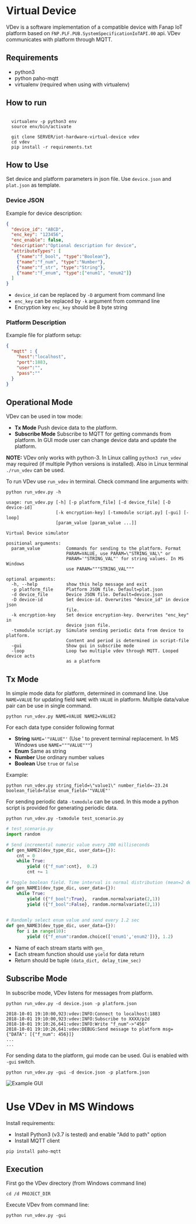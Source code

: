 # Virtual Device

VDev is a software implementation of a compatible device with Fanap IoT platform based on `FNP.PLF.PUB.SystemSpecificationIoTAPI.00` api. 
VDev communicates with platform through MQTT.

## Requirements
  - python3
  - python paho-mqtt
  - virtualenv (required when using with virtualenv)

## How to run
```console

  virtualenv -p python3 env
  source env/bin/activate

  git clone SERVER/iot-hardware-virtual-device vdev
  cd vdev
  pip install -r requirements.txt
```


## How to Use

Set device and platform parameters in json file.
Use `device.json` and `plat.json` as template.

### Device JSON
Example for device description:
```json
{
  "device_id": "ABCD",
  "enc_key": "123456", 
  "enc_enable": false,
  "description":"Optional description for device",
  "attributeTypes": [
    {"name":"f_bool", "type":"Boolean"},
    {"name":"f_num", "type":"Number"},
    {"name":"f_str", "type":"String"},
    {"name":"f_enum", "type":["enum1", "enum2"]}
  ]
}
```

- `device_id` can be replaced by `-D` argument from command line
- `enc_key` can be replaced by `-k` argument from command line
- Encryption key `enc_key` should be 8 byte string

### Platform Description
Example file for platform setup:

```json
{
  "mqtt" : {
    "host":"localhost",
    "port":1883,
    "user":"",
    "pass":""
  }
}
```

## Operational Mode 

VDev can be used in tow mode:
- **Tx Mode** Push device data to the platform.
- **Subscribe Mode** Subscribe to MQTT for getting commands from platform. In GUI mode user can change device data and update the platform.

**NOTE:** VDev only works with python-3. In Linux calling `python3 run_vdev` may required (if multiple Python versions is installed). Also in Linux terminal `./run_vdev` can be used.  

To run VDev use `run_vdev` in terminal. Check command line arguments with:

    python run_vdev.py -h

```console
usage: run_vdev.py [-h] [-p platform_file] [-d device_file] [-D device-id]
                   [-k encryption-key] [-txmodule script.py] [-gui] [-loop]
                   [param_value [param_value ...]]

Virtual Device simulator

positional arguments:
  param_value          Commands for sending to the platform. Format
                       PARAM=VALUE, use PARAM=\"STRING_VAL\" or
                       PARAM='"STRING_VAL"' for string values. In MS Windows
                       use PARAM="""STRING_VAL"""

optional arguments:
  -h, --help           show this help message and exit
  -p platform_file     Platform JSON file. Default=plat.json
  -d device_file       Device JSON file. Default=device.json
  -D device-id         Set device-id. Overwrites "device_id" in device json
                       file.
  -k encryption-key    Set device encryption-key. Overwrites "enc_key" in
                       device json file.
  -txmodule script.py  Simulate sending periodic data from device to platform.
                       Content and period is determined in script-file
  -gui                 Show gui in subscribe mode
  -loop                Loop two multiple vdev through MQTT. Looped device acts
                       as a platform
```

## Tx Mode
In simple mode data for platform, determined in command line. Use `NAME=VALUE` for 
updating field `NAME` with `VALUE` in platform. Multiple data/value pair can be use in single command.

    python run_vdev.py NAME=VALUE NAME2=VALUE2

For each data type consider following format

- **String** `NAME='"VALUE"'` (Use ' to prevent terminal replacement. In MS Windows use `NAME="""VALUE"""`)
- **Enum** Same as string
- **Number** Use ordinary number values
- **Boolean** Use `true` or `false`

Example:

    python run_vdev.py string_field=\"value1\" number_field=-23.24 boolean_field=false enum_field='"VALUE"'

For sending periodic data `-txmodule` can be used. In this mode a python script is 
provided for generating periodic data.

    python run_vdev.py -txmodule test_scenario.py

```python
# test_scenario.py
import random

# Send incremental numeric value every 200 milliseconds
def gen_NAME2(dev_type_dic, user_data={}):
    cnt = 0
    while True:
        yield ({"f_num":cnt},  0.2)
        cnt += 1

# Toggle boolean field. Time interval is normal distribution (mean=2 deviation=1)
def gen_NAME1(dev_type_dic, user_data={}):
    while True:
        yield ({"f_bool":True},  random.normalvariate(2,1))
        yield ({"f_bool":False}, random.normalvariate(2,1))
        

# Randomly select enum value and send every 1.2 sec
def gen_NAME3(dev_type_dic, user_data={}):
    for i in range(10):
        yield ({"f_enum":random.choice(['enum1','enum2'])}, 1.2)
```

- Name of each stream starts with `gen_`
- Each stream function should use `yield` for data return
- Return should be tuple `(data_dict, delay_time_sec)`


## Subscribe Mode
In subscribe mode, VDev listens for messages from platform.

    python run_vdev.py -d device.json -p platform.json

```console
2018-10-01 19:10:00,923:vdev:INFO:Connect to localhost:1883
2018-10-01 19:10:00,923:vdev:INFO:Subscribe to XXXX/p2d
2018-10-01 19:10:26,641:vdev:INFO:Write "f_num"->"456"
2018-10-01 19:10:26,641:vdev:DEBUG:Send message to platform msg={"DATA": [{"f_num": 456}]}
...
...
```

For sending data to the platform, gui mode can be used. Gui is enabled with `-gui` switch.

    python run_vdev.py -gui -d device.json -p platform.json

![Example GUI](gui.png)

# Use VDev in MS Windows

Install requirements:
- Install Python3 (v3.7 is tested) and enable "Add to path" option
- Install MQTT client
```    
pip install paho-mqtt
```

## Execution
First go the VDev directory (from Windows command line)

    cd /d PROJECT_DIR

Execute VDev from command line:
```
python run_vdev.py -gui
```
